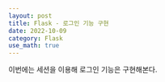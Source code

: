 ```yaml
---
layout: post
title: Flask - 로그인 기능 구현
date: 2022-10-09
category: Flask
use_math: true
---
```


이번에는 세션을 이용해 로그인 기능은 구현해본다.
